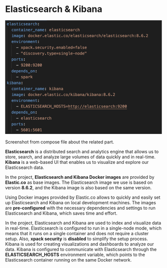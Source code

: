 
# Elasticsearch & Kibana

<p align="center"><img src="docs/elastic-kibana.png" alt="workflow" width="800"/></p>

Screenshot from compose file about the related part.

**Elasticsearch** is a distributed search and analytics engine that allows us to store, search, and analyze large volumes of data quickly and in real-time. **Kibana** is a web-based UI that enables us to visualize and explore our Elasticsearch data.

In the project, **Elasticsearch and Kibana Docker images** are provided by **Elastic.co** as base images. The Elasticsearch image we use is based on version **8.6.2**, and the Kibana image is also based on the same version.

Using Docker images provided by Elastic.co allows to quickly and easily set up Elasticsearch and Kibana on local development machines. The images are **pre-configured** with the necessary dependencies and settings to run Elasticsearch and Kibana, which saves time and effort.

In the project, Elasticsearch and Kibana are used to index and visualize data in real-time. Elasticsearch is configured to run in a single-node mode, which means that it runs on a single container and does not require a cluster setup. Also, **xpack security** is **disabled** to simplify the setup process.
Kibana is used for creating visualizations and dashboards to analyze our data. Kibana is configured to communicate with Elasticsearch through the **ELASTICSEARCH_HOSTS** environment variable, which points to the Elasticsearch container running on the same Docker network.
